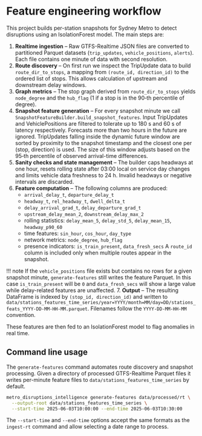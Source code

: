 # Feature engineering workflow

This project builds per-station snapshots for Sydney Metro to detect disruptions using an IsolationForest model. The main steps are:

1. **Realtime ingestion** – Raw GTFS-Realtime JSON files are converted to partitioned Parquet datasets (`trip_updates`, `vehicle_positions`, `alerts`). Each file contains one minute of data with second resolution.
2. **Route discovery** – On first run we inspect the TripUpdate data to build `route_dir_to_stops`, a mapping from `(route_id, direction_id)` to the ordered list of stops. This allows calculation of upstream and downstream delay windows.
3. **Graph metrics** – The stop graph derived from `route_dir_to_stops` yields `node_degree` and the `hub_flag` (1 if a stop is in the 90‑th percentile of degree).
4. **Snapshot feature generation** – For every snapshot minute we call `SnapshotFeatureBuilder.build_snapshot_features`. Input TripUpdates and VehiclePositions are filtered to tolerate up to 180 s and 60 s of latency respectively. Forecasts more than two hours in the future are ignored. TripUpdates falling inside the dynamic future window are sorted by proximity to the snapshot timestamp and the closest one per (stop, direction) is used. The size of this window adjusts based on the 95‑th percentile of observed arrival-time differences.
5. **Sanity checks and state management** – The builder caps headways at one hour, resets rolling state after 03:00 local on service day changes and limits vehicle data freshness to 24 h. Invalid headways or negative intervals are discarded.
6. **Feature computation** – The following columns are produced:
   - `arrival_delay_t`, `departure_delay_t`
   - `headway_t`, `rel_headway_t`, `dwell_delta_t`
   - `delay_arrival_grad_t`, `delay_departure_grad_t`
   - `upstream_delay_mean_2`, `downstream_delay_max_2`
   - rolling statistics: `delay_mean_5`, `delay_std_5`, `delay_mean_15`, `headway_p90_60`
   - time features: `sin_hour`, `cos_hour`, `day_type`
   - network metrics: `node_degree`, `hub_flag`
   - presence indicators: `is_train_present`, `data_fresh_secs`
   A `route_id` column is included only when multiple routes appear in the snapshot.

!!! note
    If the ``vehicle_positions`` file exists but contains no rows for a given
    snapshot minute, ``generate-features`` still writes the feature Parquet.
    In this case ``is_train_present`` will be ``0`` and ``data_fresh_secs`` will
    show a large value while delay-related features are unaffected.
7. **Output** – The resulting DataFrame is indexed by `(stop_id, direction_id)` and written to `data/stations_features_time_series/year=YYYY/month=MM/day=DD/stations_feats_YYYY-DD-MM-HH-MM.parquet`.
   Filenames follow the `YYYY-DD-MM-HH-MM` convention.

These features are then fed to an IsolationForest model to flag anomalies in real time.

## Command line usage

The ``generate-features`` command automates route discovery and snapshot
processing. Given a directory of processed GTFS-Realtime Parquet files it writes
per-minute feature files to ``data/stations_features_time_series`` by default.

```bash
metro_disruptions_intelligence generate-features data/processed/rt \
  --output-root data/stations_features_time_series \
  --start-time 2025-06-03T10:00:00 --end-time 2025-06-03T10:30:00
```

The ``--start-time`` and ``--end-time`` options accept the same formats as the
``ingest-rt`` command and allow selecting a date range to process.
